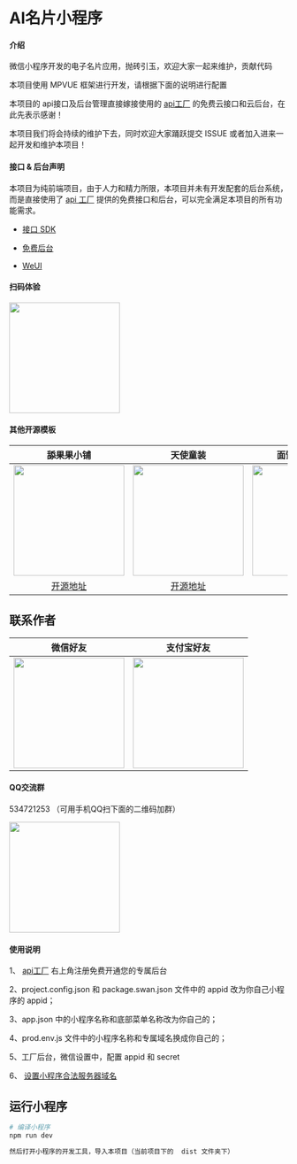 # AI名片小程序

#### 介绍
微信小程序开发的电子名片应用，抛砖引玉，欢迎大家一起来维护，贡献代码

本项目使用 MPVUE 框架进行开发，请根据下面的说明进行配置

本项目的 api接口及后台管理直接嫁接使用的 [api工厂](https://www.it120.cc/) 的免费云接口和云后台，在此先表示感谢！

本项目我们将会持续的维护下去，同时欢迎大家踊跃提交 ISSUE 或者加入进来一起开发和维护本项目！

#### 接口 & 后台声明

本项目为纯前端项目，由于人力和精力所限，本项目并未有开发配套的后台系统，而是直接使用了 [api 工厂](https://www.it120.cc/) 提供的免费接口和后台，可以完全满足本项目的所有功能需求。

- [接口 SDK](https://github.com/gooking/wxapi)

- [免费后台](https://admin.it120.cc)

- [WeUI](https://github.com/Tencent/weui-wxss/)

#### 扫码体验
<img src="https://cdn.it120.cc/apifactory/2018/12/18/c2324da4eea91602f385db5b523b13ca.jpg" width="200px">

#### 其他开源模板

| 舔果果小铺 | 天使童装 | 面馆风格小程序 |
| :------: | :------: | :------: |
| <img src="https://cdn.it120.cc/apifactory/2018/04/01/b7b8f5a0fcfc72454ade8510ab929717.jpg" width="200px"> | <img src="https://cdn.it120.cc/apifactory/2019/06/28/a8304003-3218-4a47-95cf-84d82ebdc07b.jpg" width="200px"> | <img src="https://cdn.it120.cc/apifactory/2019/03/29/9e30cfe31eabcd218eb9c434f17e9295.jpg" width="200px"> | 
| [开源地址](https://github.com/qindiandadudu/TianguoguoXiaopu) | [开源地址](https://github.com/EastWorld/wechat-app-mall) | [开源地址](https://gitee.com/javazj/noodle_shop_procedures) |

## 联系作者

| 微信好友 | 支付宝好友 |
| :------: | :------: |
| <img src="https://cdn.it120.cc/apifactory/2019/07/03/a86f7e46-1dbc-42fe-9495-65403659671e.jpeg" width="200px"> | <img src="https://cdn.it120.cc/apifactory/2019/07/03/fda59aeb-4943-4379-93bb-92856740bd6a.jpeg" width="200px"> |

#### QQ交流群

534721253 （可用手机QQ扫下面的二维码加群）

<img src="https://cdn.it120.cc/apifactory/2019/06/28/4f802bd3-6649-442a-a7a7-cc1a1196b5c7.png" width="200px">

#### 使用说明

1、 [api工厂](https://www.it120.cc/) 右上角注册免费开通您的专属后台
> 
2、project.config.json  和 package.swan.json 文件中的 appid 改为你自己小程序的 appid；
> 
3、app.json 中的小程序名称和底部菜单名称改为你自己的；
> 
4、prod.env.js 文件中的小程序名称和专属域名换成你自己的；
> 
5、工厂后台，微信设置中，配置 appid 和 secret
> 
6、 [设置小程序合法服务器域名](https://www.it120.cc/info/faq/10469)


## 运行小程序

``` bash
# 编译小程序
npm run dev

然后打开小程序的开发工具，导入本项目（当前项目下的  dist 文件夹下）
```

